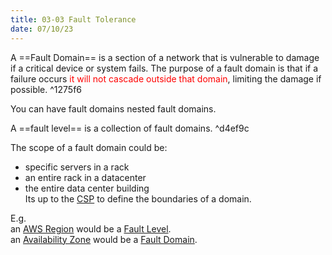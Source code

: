 ```yaml
---
title: 03-03 Fault Tolerance
date: 07/10/23
---
```


A ==Fault Domain== is a section of a network that is vulnerable to damage if a critical device or system fails. The purpose of a fault domain is that if a failure occurs <span style="color:#ff0000">it will not cascade outside that domain</span>, limiting the damage if possible.  ^1275f6

You can have fault domains nested fault domains. 

A ==fault level== is a collection of fault domains. ^d4ef9c

The scope of a fault domain could be:

* specific servers in a rack
* an entire rack in a datacenter
* the entire data center building   
  Its up to the [CSP](../01%20Cloud%20Concepts/01-02%20Cloud%20Service%20Provider%20CSP.md) to define the boundaries of a domain. 

E.g.   
an [AWS Region](03-01%20Global%20Infrastructure.md#regional-services) would be a [Fault Level](03-01%20Global%20Infrastructure.md#d4ef9c).  
an [Availability Zone](03-01%20Global%20Infrastructure.md#availability-zone) would be a [Fault Domain](03-01%20Global%20Infrastructure.md#1275f6).
